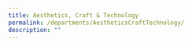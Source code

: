 ```yaml
---
title: Aesthetics, Craft & Technology
permalink: /departments/AestheticsCraftTechnology/
description: ""
---
```


